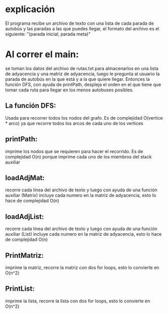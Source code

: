 # explicación 
El programa recibe un archivo de texto con una lista de cada parada de autobús y las paradas a las que puedes llegar, el formato del archivo es el siguiente:
"(parada inicial, parada meta)"
# Al correr el main:
se toman los datos del archivo de rutas.txt para almacenarlos en una lista de adyacencia y una matriz de adyacencia, luego le pregunta al usuario la parada de autobús en la 
que está y a la que quiere llegar. Entonces la función DFS, con ayuda de printPath, despleja el orden en el que tiene que tomar cada ruta para llegar en los menos autobuses posibles.
## La función DFS:
Usada para recorrer todos los nodos del grafo. Es de complejidad O(vertice * arco) ya que recorre todos los arcos de cada uno de los vertices 
## printPath:
imprime los nodos que se requieren para hacer el recorrido. Es de complejidad O(n) porque imprime cada uno de los miembros del stack auxiliar
## loadAdjMat:
recorre cada linea del archivo de texto y luego con ayuda de una función auxiliar (Matrix) incluye cada numero en la matriz de adyacencia, esto lo hace de complejidad O(n)
## loadAdjList:
recorre cada linea del archivo de texto y luego con ayuda de una función auxiliar (List) incluye cada numero en la matriz de adyacencia, esto lo hace de complejidad O(n)
## PrintMatriz:
imprime la matriz, recorre la matriz con dos for loops, esto lo convierte en O(n^2)
## PrintList:
imprime la lista, recorre la lista con dos for loops, esto lo convierte en O(n^2)
